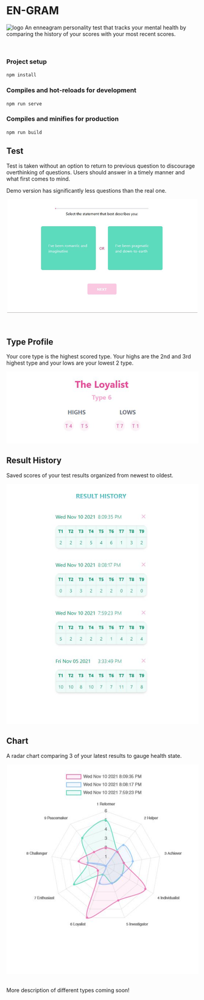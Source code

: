 # EN-GRAM

![logo](../vue/readme/homepage.png)
An enneagram personality test that tracks your mental health by comparing the history of your scores with your most recent scores.

<br/>

### Project setup

```
npm install
```

### Compiles and hot-reloads for development

```
npm run serve
```

### Compiles and minifies for production

```
npm run build
```

## Test

<p>Test is taken without an option to return to previous question to discourage overthinking of questions. Users should answer in a timely manner and what first comes to mind.</P>
<p>Demo version has significantly less questions than the real one.</p>
<p align="center">
  <img src="readme/test.JPG" width="500"/>  
</p>


<br/>

## Type Profile

<p>Your core type is the highest scored type.  Your highs are the 2nd and 3rd highest type and your lows are your lowest 2 type.</p>
<img src="readme/breakdown.JPG" width="800"/>

<br/>

## Result History

<p>Saved scores of your test results organized from newest to oldest.</P>
<img src="readme/history.JPG" width="800"/>

<br/>

## Chart

<p>A radar chart comparing 3 of your latest results to gauge health state.</P>
<img src="readme/chart.JPG" width="800"/>
<br/>

<br/>
<p>More description of different types coming soon!</p>
